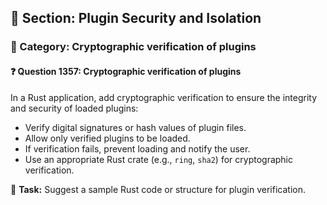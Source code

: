 ## 📘 Section: Plugin Security and Isolation  
### 🔹 Category: Cryptographic verification of plugins  
#### ❓ Question 1357: Cryptographic verification of plugins

In a Rust application, add cryptographic verification to ensure the integrity and security of loaded plugins:

- Verify digital signatures or hash values of plugin files.
- Allow only verified plugins to be loaded.
- If verification fails, prevent loading and notify the user.
- Use an appropriate Rust crate (e.g., `ring`, `sha2`) for cryptographic verification.

🔧 **Task:** Suggest a sample Rust code or structure for plugin verification.
